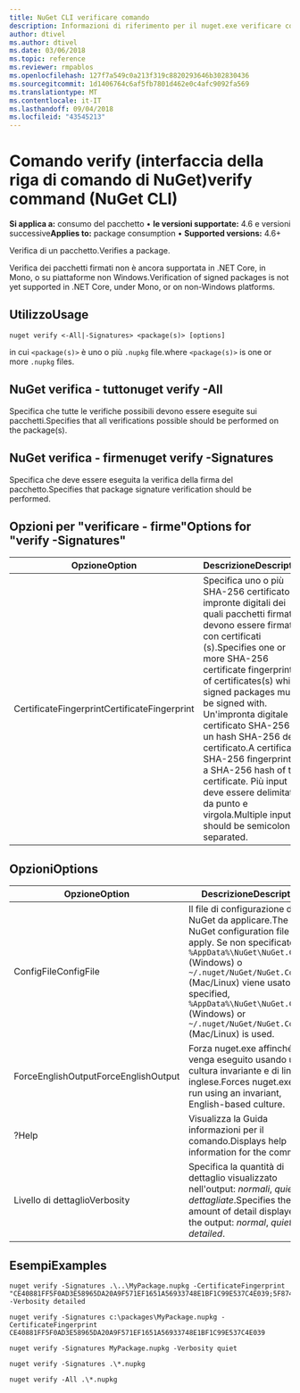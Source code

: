 ```yaml
---
title: NuGet CLI verificare comando
description: Informazioni di riferimento per il nuget.exe verificare comando
author: dtivel
ms.author: dtivel
ms.date: 03/06/2018
ms.topic: reference
ms.reviewer: rmpablos
ms.openlocfilehash: 127f7a549c0a213f319c8820293646b302830436
ms.sourcegitcommit: 1d1406764c6af5fb7801d462e0c4afc9092fa569
ms.translationtype: MT
ms.contentlocale: it-IT
ms.lasthandoff: 09/04/2018
ms.locfileid: "43545213"
---
```

# <a name="verify-command-nuget-cli"></a><span data-ttu-id="de76f-103">Comando verify (interfaccia della riga di comando di NuGet)</span><span class="sxs-lookup"><span data-stu-id="de76f-103">verify command (NuGet CLI)</span></span>

<span data-ttu-id="de76f-104">**Si applica a:** consumo del pacchetto &bullet; **le versioni supportate:** 4.6 e versioni successive</span><span class="sxs-lookup"><span data-stu-id="de76f-104">**Applies to:** package consumption &bullet; **Supported versions:** 4.6+</span></span>

<span data-ttu-id="de76f-105">Verifica di un pacchetto.</span><span class="sxs-lookup"><span data-stu-id="de76f-105">Verifies a package.</span></span>

<span data-ttu-id="de76f-106">Verifica dei pacchetti firmati non è ancora supportata in .NET Core, in Mono, o su piattaforme non Windows.</span><span class="sxs-lookup"><span data-stu-id="de76f-106">Verification of signed packages is not yet supported in .NET Core, under Mono, or on non-Windows platforms.</span></span>

## <a name="usage"></a><span data-ttu-id="de76f-107">Utilizzo</span><span class="sxs-lookup"><span data-stu-id="de76f-107">Usage</span></span>

```cli
nuget verify <-All|-Signatures> <package(s)> [options]
```

<span data-ttu-id="de76f-108">in cui `<package(s)>` è uno o più `.nupkg` file.</span><span class="sxs-lookup"><span data-stu-id="de76f-108">where `<package(s)>` is one or more `.nupkg` files.</span></span>

## <a name="nuget-verify--all"></a><span data-ttu-id="de76f-109">NuGet verifica - tutto</span><span class="sxs-lookup"><span data-stu-id="de76f-109">nuget verify -All</span></span>

<span data-ttu-id="de76f-110">Specifica che tutte le verifiche possibili devono essere eseguite sui pacchetti.</span><span class="sxs-lookup"><span data-stu-id="de76f-110">Specifies that all verifications possible should be performed on the package(s).</span></span>

## <a name="nuget-verify--signatures"></a><span data-ttu-id="de76f-111">NuGet verifica - firme</span><span class="sxs-lookup"><span data-stu-id="de76f-111">nuget verify -Signatures</span></span>

<span data-ttu-id="de76f-112">Specifica che deve essere eseguita la verifica della firma del pacchetto.</span><span class="sxs-lookup"><span data-stu-id="de76f-112">Specifies that package signature verification should be performed.</span></span>

## <a name="options-for-verify--signatures"></a><span data-ttu-id="de76f-113">Opzioni per "verificare - firme"</span><span class="sxs-lookup"><span data-stu-id="de76f-113">Options for "verify -Signatures"</span></span>

| <span data-ttu-id="de76f-114">Opzione</span><span class="sxs-lookup"><span data-stu-id="de76f-114">Option</span></span> | <span data-ttu-id="de76f-115">Descrizione</span><span class="sxs-lookup"><span data-stu-id="de76f-115">Description</span></span> |
| --- | --- |
| <span data-ttu-id="de76f-116">CertificateFingerprint</span><span class="sxs-lookup"><span data-stu-id="de76f-116">CertificateFingerprint</span></span> | <span data-ttu-id="de76f-117">Specifica uno o più SHA-256 certificato le impronte digitali dei quali pacchetti firmati devono essere firmati con certificati (s).</span><span class="sxs-lookup"><span data-stu-id="de76f-117">Specifies one or more SHA-256 certificate fingerprints of certificates(s) which signed packages must be signed with.</span></span> <span data-ttu-id="de76f-118">Un'impronta digitale certificato SHA-256 è un hash SHA-256 del certificato.</span><span class="sxs-lookup"><span data-stu-id="de76f-118">A certificate SHA-256 fingerprint is a SHA-256 hash of the certificate.</span></span> <span data-ttu-id="de76f-119">Più input deve essere delimitato da punto e virgola.</span><span class="sxs-lookup"><span data-stu-id="de76f-119">Multiple inputs should be semicolon separated.</span></span> |

## <a name="options"></a><span data-ttu-id="de76f-120">Opzioni</span><span class="sxs-lookup"><span data-stu-id="de76f-120">Options</span></span>

| <span data-ttu-id="de76f-121">Opzione</span><span class="sxs-lookup"><span data-stu-id="de76f-121">Option</span></span> | <span data-ttu-id="de76f-122">Descrizione</span><span class="sxs-lookup"><span data-stu-id="de76f-122">Description</span></span> |
| --- | --- |
| <span data-ttu-id="de76f-123">ConfigFile</span><span class="sxs-lookup"><span data-stu-id="de76f-123">ConfigFile</span></span> | <span data-ttu-id="de76f-124">Il file di configurazione di NuGet da applicare.</span><span class="sxs-lookup"><span data-stu-id="de76f-124">The NuGet configuration file to apply.</span></span> <span data-ttu-id="de76f-125">Se non specificato, `%AppData%\NuGet\NuGet.Config` (Windows) o `~/.nuget/NuGet/NuGet.Config` (Mac/Linux) viene usato.</span><span class="sxs-lookup"><span data-stu-id="de76f-125">If not specified, `%AppData%\NuGet\NuGet.Config` (Windows) or `~/.nuget/NuGet/NuGet.Config` (Mac/Linux) is used.</span></span>|
| <span data-ttu-id="de76f-126">ForceEnglishOutput</span><span class="sxs-lookup"><span data-stu-id="de76f-126">ForceEnglishOutput</span></span> | <span data-ttu-id="de76f-127">Forza nuget.exe affinché venga eseguito usando una cultura invariante e di lingua inglese.</span><span class="sxs-lookup"><span data-stu-id="de76f-127">Forces nuget.exe to run using an invariant, English-based culture.</span></span> |
| <span data-ttu-id="de76f-128">?</span><span class="sxs-lookup"><span data-stu-id="de76f-128">Help</span></span> | <span data-ttu-id="de76f-129">Visualizza la Guida informazioni per il comando.</span><span class="sxs-lookup"><span data-stu-id="de76f-129">Displays help information for the command.</span></span> |
| <span data-ttu-id="de76f-130">Livello di dettaglio</span><span class="sxs-lookup"><span data-stu-id="de76f-130">Verbosity</span></span> | <span data-ttu-id="de76f-131">Specifica la quantità di dettaglio visualizzato nell'output: *normali*, *quiet*, *dettagliate*.</span><span class="sxs-lookup"><span data-stu-id="de76f-131">Specifies the amount of detail displayed in the output: *normal*, *quiet*, *detailed*.</span></span> |

## <a name="examples"></a><span data-ttu-id="de76f-132">Esempi</span><span class="sxs-lookup"><span data-stu-id="de76f-132">Examples</span></span>

```cli
nuget verify -Signatures .\..\MyPackage.nupkg -CertificateFingerprint "CE40881FF5F0AD3E58965DA20A9F571EF1651A56933748E1BF1C99E537C4E039;5F874AAF47BCB268A19357364E7FBB09D6BF9E8A93E1229909AC5CAC865802E2" -Verbosity detailed

nuget verify -Signatures c:\packages\MyPackage.nupkg -CertificateFingerprint CE40881FF5F0AD3E58965DA20A9F571EF1651A56933748E1BF1C99E537C4E039

nuget verify -Signatures MyPackage.nupkg -Verbosity quiet

nuget verify -Signatures .\*.nupkg

nuget verify -All .\*.nupkg

```